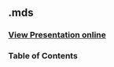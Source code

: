 ## .mds
### [View Presentation online](https://rawgit.com/TelerikAcademy/Data-Structures-and-Algorithms/master/.mds/slides/index.html)
### Table of Contents
